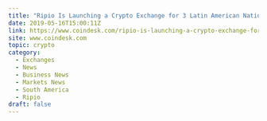 ```yaml
---
title: "Ripio Is Launching a Crypto Exchange for 3 Latin American Nations"
date: 2019-05-16T15:00:11Z
link: https://www.coindesk.com/ripio-is-launching-a-crypto-exchange-for-3-latin-american-nations?utm_medium=RSS&utm_source=hune
site: www.coindesk.com
topic: crypto
category:
  - Exchanges
  - News
  - Business News
  - Markets News
  - South America
  - Ripio
draft: false
---
```

